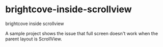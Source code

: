 # brightcove-inside-scrollview
brightcove inside scrollview

A sample project shows the issue that full screen doesn't work when the parent layout is ScrollView. 
